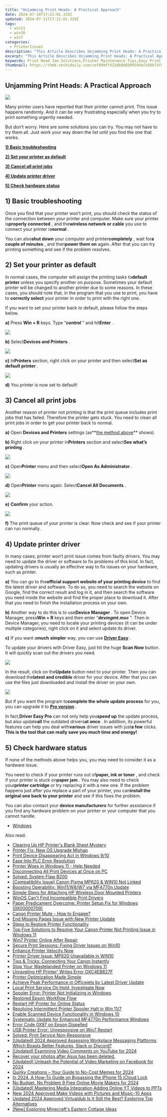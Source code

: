 ```yaml
---
title: "Unjamming Print Heads: A Practical Approach"
date: 2024-07-10T17:21:01.319Z
updated: 2024-07-11T17:21:01.319Z
tags:
  - win11
  - win10
  - win7
categories:
  - PrinterIssues
description: "This Article Describes Unjamming Print Heads: A Practical Approach"
excerpt: "This Article Describes Unjamming Print Heads: A Practical Approach"
keywords: Print Head Jam Solutions,Printer Maintenance Tips,Easy Print Head Unjamming Guide,How-To,Practical Print Head Troubleshooting,Preventing Printer Jams,DIY Print Head Unjamming Methods
thumbnail: https://thmb.techidaily.com/cef699ffd22d6808899594afa50b73f9f6bcef39d36826c1b9832e7227280bd9.jpg
---
```


## Unjamming Print Heads: A Practical Approach

![](https://images.drivereasy.com/wp-content/uploads/2017/06/img_59534ec3c4286.jpg)

 Many printer users have reported that their printer cannot print. This issue happens randomly. And it can be very frustrating especially when you try to print something urgently needed.

 But don’t worry. Here are some solutions you can try. You may not have to try them all. Just work your way down the list until you find the one that works.

[**1) Basic troubleshooting**](#a)

[**2) Set your printer as default**](#b)

[**3) Cancel all print jobs**](#c)

[**4) Update printer driver**](#d)

[**5) Check hardware status**](#e)
  
## 1) Basic troubleshooting

 Once you find that your printer won’t print, you should check the status of the connection between your printer and computer. Make sure your printer is**properly connected** , and the**wireless network or cable** you use to connect your printer is**normal** .

 You can also**shut down** your computer and printer**completely** , wait for**a couple of minutes** , and then**power them on** again. After that you can try printing something and see if the problem resolves.  
  
## 2) Set your printer as default

 In normal cases, the computer will assign the printing tasks to**default printer** unless you specify another on purpose. Sometimes your default printer will be changed to another printer due to some reasons. In these cases, you should note that, in the program that you use to print, you have to **correctly select** your printer in order to print with the right one.

 If you want to set your printer back to default, please follow the steps below.

 **a)**  Press **Win + R**  keys. Type “_**control**_ ” and hit**Enter** .

**![](https://images.drivereasy.com/wp-content/uploads/2017/06/img_593fb867beb0b.png)**

**b)**  Select**Devices and Printers** .

![](https://images.drivereasy.com/wp-content/uploads/2017/06/img_593fb89b62ded.png)

**c)**  In**Printers** section, right click on your printer and then select**Set as default printer** .

![](https://images.drivereasy.com/wp-content/uploads/2017/06/img_593fb95ba1bf4.png)

**d)**  You printer is now set to default!  
  
## 3) Cancel all print jobs

 Another reason of printer not printing is that the print queue includes print jobs that has failed. Therefore the printer gets stuck. You need to clean all print jobs in order to get your printer back to normal.

**a)** Open **Devices and Printers**  settings (as**[the method above](#g)** shows).

**b)** Right click on your printer in**Printers** section and select**See what’s printing** .

![](https://images.drivereasy.com/wp-content/uploads/2017/06/img_59409bcecf2e7.png)

**c)** Open**Printer** menu and then select**Open As Administrator** .

![](https://images.drivereasy.com/wp-content/uploads/2017/06/img_5940dc98227ab.png)

**d)** Open**Printer** menu again. Select**Cancel All Documents** .

![](https://images.drivereasy.com/wp-content/uploads/2017/06/img_5940a25f033a4.png)

**e)** **Confirm** your action.

![](https://images.drivereasy.com/wp-content/uploads/2017/06/img_5940a2b245ae5.png)

**f)**  The print queue of your printer is clear. Now check and see if your printer can run normally.  
  
## 4) Update printer driver

 In many cases, printer won’t print issue comes from faulty drivers. You may need to update the driver or software to fix problems of this kind. In fact, updating drivers is usually an effective way to fix issues on your hardware, such as printer.

**a)**  You can go to the**official support website of your printing device** to find the latest driver and software. To do so, you need to search the website on Google, find the correct result and log in it, and then search the software you need inside the website and find the proper place to download it. After that you need to finish the installation process on your own.

**b)**  Another way to do this is to use**Device Manager** . To open Device Manager, press**Win + R** keys and then enter “_**devmgmt.msc**_ “. Then in Device Manager, you need to locate your printing devices (it can be under multiple categories), right click on it and select update its driver.

**c)**  If you want a**much** **simpler** way, you can use [**Driver Easy**](https://tools.techidaily.com/drivereasy/download/) .

 To update your drivers with Driver Easy, just hit the huge **Scan Now** button. It will quickly scan out the drivers you need.

![](https://images.drivereasy.com/wp-content/uploads/2017/06/img_59536d887738b.png)

 In the result, click on the**Update** button next to your printer. Then you can download the**latest and credible** driver for your device. After that you can use the files just downloaded and install the driver on your own.

![](https://images.drivereasy.com/wp-content/uploads/2017/06/img_59537ca159019.jpg)

 But if you want the program to**complete the whole update process** for you, you can upgrade it to [**Pro version**](https://tools.techidaily.com/drivereasy/download/) .

 In fact,**Driver Easy Pro** can not only help you**speed up** the update process, but also update**all** the outdated drivers**at once** . In addition, its powerful features can help you deal with**various** driver issues with just**a few** clicks. **This is the tool that can really save you much time and energy!**
  
## 5) Check hardware status

 If none of the methods above helps you, you may need to consider it as a hardware issue.

 You need to check if your printer runs out of**paper, ink or toner** , and check if your printer is stuck on**paper jam** . You may also need to check your**printer cartridge** or try replacing it with a new one. If the problem happens just after you replace a part of your printer, you can**install the original one back to your printer** and see if this fixes the problem.

 You can also contact your **device manufacturers** for further assistance if you find any hardware problem on your printer or your computer that you cannot handle.

* [Windows](https://tools.techidaily.com/drivereasy/download/)

<ins class="adsbygoogle"
     style="display:block"
     data-ad-format="autorelaxed"
     data-ad-client="ca-pub-7571918770474297"
     data-ad-slot="1223367746"></ins>



<ins class="adsbygoogle"
     style="display:block"
     data-ad-client="ca-pub-7571918770474297"
     data-ad-slot="8358498916"
     data-ad-format="auto"
     data-full-width-responsive="true"></ins>



<span class="atpl-alsoreadstyle">Also read:</span>
<div><ul>
<li><a href="https://printer-issues.techidaily.com/clearing-up-hp-printers-blank-sheet-mystery/"><u>Clearing Up HP Printer's Blank Sheet Mystery</u></a></li>
<li><a href="https://printer-issues.techidaily.com/printer-fix-new-os-upgrade-mishap/"><u>Printer Fix: New OS Upgrade Mishap</u></a></li>
<li><a href="https://printer-issues.techidaily.com/print-device-disappearing-act-in-windows-910/"><u>Print Device Disappearing Act in WIndows 9/10</u></a></li>
<li><a href="https://printer-issues.techidaily.com/ease-into-plc-error-resolution/"><u>Ease Into PLC Error Resolution</u></a></li>
<li><a href="https://printer-issues.techidaily.com/1719574178084-printer-woes-in-windows-11-help-needed/"><u>Printer Woes in Windows 11 - Help Needed</u></a></li>
<li><a href="https://printer-issues.techidaily.com/disconnecting-all-print-devices-at-once-on-pc/"><u>Disconnecting All Print Devices at Once on PC</u></a></li>
<li><a href="https://printer-issues.techidaily.com/solved-system-flaw-b200/"><u>Solved: System Flaw B200</u></a></li>
<li><a href="https://printer-issues.techidaily.com/compatibility-issue-canon-pixma-mp620-and-win10-not-linked/"><u>[Compatibility Issue] Canon Pixma MP620 & WIN10 Not Linked</u></a></li>
<li><a href="https://printer-issues.techidaily.com/boosting-operability-win11w8w7-via-mf4770n-update/"><u>Boosting Operability: Win11/W8/W7 via MF4770n Update</u></a></li>
<li><a href="https://printer-issues.techidaily.com/simple-steps-for-attaching-hp-wireless-door-mounted-printers/"><u>Simple Steps for Attaching HP Wireless Door Mounted Printers</u></a></li>
<li><a href="https://printer-issues.techidaily.com/winos-cant-find-incompatible-print-drivers/"><u>WinOS Can't Find Incompatible Print Drivers</u></a></li>
<li><a href="https://printer-issues.techidaily.com/paper-predicament-overcome-printer-setup-fix-for-windows-0x00000709/"><u>Paper Predicament Overcome: Printer Setup Fix for Windows (0X00000709)</u></a></li>
<li><a href="https://printer-issues.techidaily.com/canon-printer-mute-how-to-engage/"><u>Canon Printer Mute - How to Engage?</u></a></li>
<li><a href="https://printer-issues.techidaily.com/end-missing-pages-issue-with-new-printer-update/"><u>End Missing Pages Issue with New Printer Update</u></a></li>
<li><a href="https://printer-issues.techidaily.com/steps-to-restore-printer-functionality/"><u>Steps to Restore Printer Functionality</u></a></li>
<li><a href="https://printer-issues.techidaily.com/top-five-solutions-to-resolve-your-canon-printer-not-printing-issue-in-windows-11/"><u>Top Five Solutions to Resolve Your Canon Printer Not Printing Issue in Windows 11</u></a></li>
<li><a href="https://printer-issues.techidaily.com/win7-printer-online-after-repair/"><u>Win7 Printer Online After Repair</u></a></li>
<li><a href="https://printer-issues.techidaily.com/secure-print-sessions-fixing-driver-issues-on-win10/"><u>Secure Print Sessions: Fixing Driver Issues on Win10</u></a></li>
<li><a href="https://printer-issues.techidaily.com/1719574135496-enhance-printer-velocity-now/"><u>Enhance Printer Velocity Now</u></a></li>
<li><a href="https://printer-issues.techidaily.com/printer-driver-issue-mp620-unavailable-in-win10/"><u>Printer Driver Issue: MP620 Unavailable in WIN10</u></a></li>
<li><a href="https://printer-issues.techidaily.com/tips-and-tricks-connecting-your-canon-instantly/"><u>Tips & Tricks: Connecting Your Canon Instantly</u></a></li>
<li><a href="https://printer-issues.techidaily.com/stop-your-wastelanded-printer-on-windows-11/"><u>Stop Your Wastelanded Printer on Windows 11</u></a></li>
<li><a href="https://printer-issues.techidaily.com/unraveling-hp-printer-writes-error-oxc4eb827f/"><u>Unraveling HP Printer' Writes Error OXC4EB827F</u></a></li>
<li><a href="https://printer-issues.techidaily.com/printer-optimization-made-simple/"><u>Printer Optimization Made Simple</u></a></li>
<li><a href="https://printer-issues.techidaily.com/achieve-peak-performance-in-officejets-by-latest-driver-update/"><u>Achieve Peak Performance in Officejets by Latest Driver Update</u></a></li>
<li><a href="https://printer-issues.techidaily.com/local-print-service-on-hold-investigate-now/"><u>Local Print Service On Hold, Investigate Now</u></a></li>
<li><a href="https://printer-issues.techidaily.com/spooler-error-printer-not-initializing-in-windows/"><u>Spooler Error: Printer Not Initializing in Windows</u></a></li>
<li><a href="https://printer-issues.techidaily.com/restored-epson-workflow-flow/"><u>Restored Epson Workflow Flow</u></a></li>
<li><a href="https://printer-issues.techidaily.com/restart-hp-printer-for-online-status/"><u>Restart HP Printer for Online Status</u></a></li>
<li><a href="https://printer-issues.techidaily.com/resolving-intermittent-printer-spooler-halt-in-win-117/"><u>Resolving Intermittent Printer Spooler Halt in Win 11/7</u></a></li>
<li><a href="https://printer-issues.techidaily.com/enable-scanned-device-functionality-in-windows-10/"><u>Enable Scanned Device Functionality in Windows 10</u></a></li>
<li><a href="https://printer-issues.techidaily.com/systematic-update-for-enhanced-mf4770n-performance-windows/"><u>Systematic Update for Enhanced MF4770n Performance Windows</u></a></li>
<li><a href="https://printer-issues.techidaily.com/error-code-0x97-on-epson-dispelled/"><u>Error Code 0X97 on Epson Dispelled</u></a></li>
<li><a href="https://printer-issues.techidaily.com/usb-printer-error-unresponsive-on-win7-restart/"><u>USB Printer Error: Unresponsive on Win7 Restart</u></a></li>
<li><a href="https://printer-issues.techidaily.com/solved-print-service-non-responsive/"><u>Solved: Print Service Non-Responsive</u></a></li>
<li><a href="https://discord-videos.techidaily.com/updated-2024-approved-assessing-workplace-messaging-platforms-which-boasts-better-features-slack-or-discord/"><u>[Updated] 2024 Approved  Assessing Workplace Messaging Platforms  Which Boasts Better Features, Slack or Discord?</u></a></li>
<li><a href="https://eaxpv-info.techidaily.com/updated-examining-video-comments-on-youtube-for-2024/"><u>[Updated] Examining Video Comments on YouTube for 2024</u></a></li>
<li><a href="https://review-topics.techidaily.com/recover-your-photos-after-asus-has-been-deleted-by-fonelab-android-recover-photos/"><u>Recover your photos after Asus has been deleted.</u></a></li>
<li><a href="https://facebook-video-content.techidaily.com/updated-unleash-the-potential-of-video-marketing-on-facebook-for-2024/"><u>[Updated] Unleash the Potential of Video Marketing on Facebook for 2024</u></a></li>
<li><a href="https://extra-approaches.techidaily.com/quirky-creations-your-guide-to-no-cost-memes-for-2024/"><u>Quirky Creations – Your Guide to No-Cost Memes for 2024</u></a></li>
<li><a href="https://activate-lock.techidaily.com/in-2024-a-how-to-guide-on-bypassing-the-iphone-15-icloud-lock-by-drfone-ios/"><u>In 2024, A How-To Guide on Bypassing the iPhone 15 iCloud Lock</u></a></li>
<li><a href="https://smart-video-creator.techidaily.com/no-budget-no-problem-9-free-online-movie-makers-for-2024/"><u>No Budget, No Problem 9 Free Online Movie Makers for 2024</u></a></li>
<li><a href="https://facebook-record-videos.techidaily.com/updated-mastering-media-integration-adding-online-yt-videos-to-ppts/"><u>[Updated] Mastering Media Integration  Adding Online YT Videos to PPTs</u></a></li>
<li><a href="https://ai-video-editing.techidaily.com/new-2024-approved-make-videos-with-pictures-and-music-10-apps/"><u>New 2024 Approved Make Videos with Pictures and Music-10 Apps</u></a></li>
<li><a href="https://ai-driven-video-production.techidaily.com/updated-2024-approved-virtualdub-is-it-still-the-best-exploring-top-alternatives/"><u>Updated 2024 Approved Virtualdub Is It Still the Best? Exploring Top Alternatives</u></a></li>
<li><a href="https://video-capture.techidaily.com/new-exploring-minecrafts-eastern-cottage-ideas/"><u>[New] Exploring Minecraft's Eastern Cottage Ideas</u></a></li>
</ul></div>

